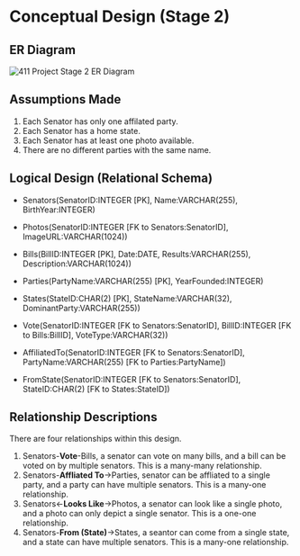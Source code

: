 # Conceptual Design (Stage 2)
## ER Diagram
![411 Project Stage 2 ER Diagram](https://media.github-dev.cs.illinois.edu/user/12602/files/9fdeebab-5457-4a1e-8655-47d4c4de7761)
## Assumptions Made
1. Each Senator has only one affilated party.
2. Each Senator has a home state.
3. Each Senator has at least one photo available.
4. There are no different parties with the same name.
## Logical Design (Relational Schema)
- Senators(SenatorID:INTEGER [PK], Name:VARCHAR(255), BirthYear:INTEGER)
- Photos(SenatorID:INTEGER [FK to Senators:SenatorID], ImageURL:VARCHAR(1024))
- Bills(BillID:INTEGER [PK], Date:DATE, Results:VARCHAR(255), Description:VARCHAR(1024))
- Parties(PartyName:VARCHAR(255) [PK], YearFounded:INTEGER)
- States(StateID:CHAR(2) [PK], StateName:VARCHAR(32), DominantParty:VARCHAR(255))

- Vote(SenatorID:INTEGER [FK to Senators:SenatorID], BillID:INTEGER [FK to Bills:BillID], VoteType:VARCHAR(32))
- AffiliatedTo(SenatorID:INTEGER [FK to Senators:SenatorID], PartyName:VARCHAR(255) [FK to Parties:PartyName])
- FromState(SenatorID:INTEGER [FK to Senators:SenatorID], StateID:CHAR(2) [FK to States:StateID])

## Relationship Descriptions
There are four relationships within this design.
1. Senators-**Vote**-Bills, a senator can vote on many bills, and a bill can be voted on by multiple senators. This is a many-many relationship.
2. Senators-**Affliated To**->Parties, senator can be affliated to a single party, and a party can have multiple senators. This is a many-one relationship.
3. Senators<-**Looks Like**->Photos, a senator can look like a single photo, and a photo can only depict a single senator. This is a one-one relationship.
4. Senators-**From (State)**->States, a seantor can come from a single state, and a state can have multiple senators. This is a many-one relationship.
